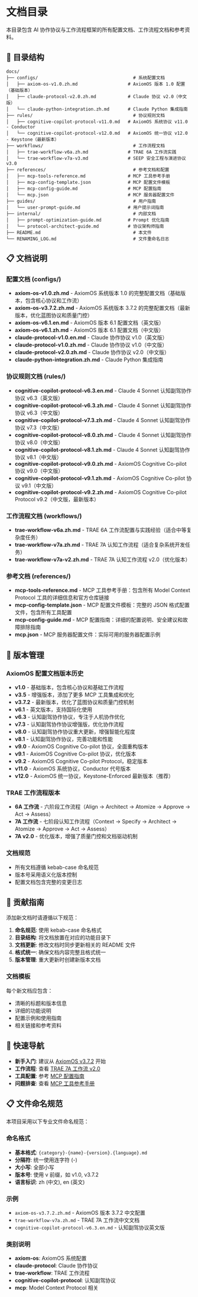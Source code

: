 # 文档目录

本目录包含 AI 协作协议与工作流程框架的所有配置文档、工作流程文档和参考资料。

## 📁 目录结构

```
docs/
├── configs/                                    # 系统配置文档
│   ├── axiom-os-v1.0.zh.md                   # AxiomOS 版本 1.0 配置（基础版本）
│   ├── claude-protocol-v2.0.zh.md            # Claude 协议 v2.0（中文版）
│   └── claude-python-integration.zh.md       # Claude Python 集成指南
├── rules/                                      # 协议规则文档
│   ├── cognitive-copilot-protocol-v11.0.md   # AxiomOS 系统协议 v11.0 - Conductor
│   └── cognitive-copilot-protocol-v12.0.md   # AxiomOS 统一协议 v12.0 - Keystone（最新版本）
├── workflows/                                  # 工作流程文档
│   ├── trae-workflow-v6a.zh.md               # TRAE 6A 工作流实践
│   └── trae-workflow-v7a-v3.md               # SEEP 安全工程与演进协议 v3.0
├── references/                                 # 参考文档和配置
│   ├── mcp-tools-reference.md                # MCP 工具参考手册
│   ├── mcp-config-template.json              # MCP 配置文件模板
│   ├── mcp-config-guide.md                   # MCP 配置指南
│   └── mcp.json                              # MCP 服务器配置文件
├── guides/                                     # 用户指南
│   └── user-prompt-guide.md                  # 用户提示词指南
├── internal/                                   # 内部文档
│   ├── prompt-optimization-guide.md          # Prompt 优化指南
│   └── protocol-architect-guide.md           # 协议架构师指南
├── README.md                                   # 本文件
└── RENAMING_LOG.md                             # 文件重命名日志
```

## 📋 文档说明

### 配置文档 (configs/)
- **axiom-os-v1.0.zh.md** - AxiomOS 系统版本 1.0 的完整配置文档（基础版本，包含核心协议和工作流）
- **axiom-os-v3.7.2.zh.md** - AxiomOS 系统版本 3.7.2 的完整配置文档（最新版本，优化蓝图协议和质量门控）
- **axiom-os-v6.1.en.md** - AxiomOS 版本 6.1 配置文档（英文版）
- **axiom-os-v6.1.zh.md** - AxiomOS 版本 6.1 配置文档（中文版）
- **claude-protocol-v1.0.en.md** - Claude 协作协议 v1.0（英文版）
- **claude-protocol-v1.0.zh.md** - Claude 协作协议 v1.0（中文版）
- **claude-protocol-v2.0.zh.md** - Claude 协作协议 v2.0（中文版）
- **claude-python-integration.zh.md** - Claude Python 集成指南

### 协议规则文档 (rules/)
- **cognitive-copilot-protocol-v6.3.en.md** - Claude 4 Sonnet 认知副驾协作协议 v6.3（英文版）
- **cognitive-copilot-protocol-v6.3.zh.md** - Claude 4 Sonnet 认知副驾协作协议 v6.3（中文版）
- **cognitive-copilot-protocol-v7.3.zh.md** - Claude 4 Sonnet 认知副驾协作协议 v7.3（中文版）
- **cognitive-copilot-protocol-v8.0.zh.md** - Claude 4 Sonnet 认知副驾协作协议 v8.0（中文版）
- **cognitive-copilot-protocol-v8.1.zh.md** - Claude 4 Sonnet 认知副驾协作协议 v8.1（中文版）
- **cognitive-copilot-protocol-v9.0.zh.md** - AxiomOS Cognitive Co-pilot 协议 v9.0（中文版）
- **cognitive-copilot-protocol-v9.1.zh.md** - AxiomOS Cognitive Co-pilot 协议 v9.1（中文版）
- **cognitive-copilot-protocol-v9.2.zh.md** - AxiomOS Cognitive Co-pilot Protocol v9.2（中文版，最新版本）

### 工作流程文档 (workflows/)
- **trae-workflow-v6a.zh.md** - TRAE 6A 工作流配置与实践经验（适合中等复杂度任务）
- **trae-workflow-v7a.zh.md** - TRAE 7A 认知工作流程（适合复杂系统开发任务）
- **trae-workflow-v7a-v2.zh.md** - TRAE 7A 认知工作流程 v2.0（优化版本）

### 参考文档 (references/)
- **mcp-tools-reference.md** - MCP 工具参考手册：包含所有 Model Context Protocol 工具的详细信息和官方仓库链接
- **mcp-config-template.json** - MCP 配置文件模板：完整的 JSON 格式配置文件，包含所有工具配置
- **mcp-config-guide.md** - MCP 配置指南：详细的配置说明、安全建议和故障排除指南
- **mcp.json** - MCP 服务器配置文件：实际可用的服务器配置示例

## 🔄 版本管理

### AxiomOS 配置文档版本历史
- **v1.0** - 基础版本，包含核心协议和基础工作流程
- **v3.5** - 增强版本，添加了更多 MCP 工具集成和优化
- **v3.7.2** - 最新版本，优化了蓝图协议和质量门控机制
- **v6.1** - 英文版本，支持国际化使用
- **v6.3** - 认知副驾协作协议，专注于人机协作优化
- **v7.3** - 认知副驾协作协议增强版，优化协作流程
- **v8.0** - 认知副驾协作协议重大更新，增强智能化程度
- **v8.1** - 认知副驾协作协议，完善功能和性能
- **v9.0** - AxiomOS Cognitive Co-pilot 协议，全面重构版本
- **v9.1** - AxiomOS Cognitive Co-pilot 协议，优化版本
- **v9.2** - AxiomOS Cognitive Co-pilot Protocol，稳定版本
- **v11.0** - AxiomOS 系统协议，Conductor 代号版本
- **v12.0** - AxiomOS 统一协议，Keystone-Enforced 最新版本（推荐）

### TRAE 工作流程版本
- **6A 工作流** - 六阶段工作流程（Align → Architect → Atomize → Approve → Act → Assess）
- **7A 工作流** - 七阶段认知工作流程（Context → Specify → Architect → Atomize → Approve → Act → Assess）
- **7A v2.0** - 优化版本，增强了质量门控和文档驱动机制

### 文档规范
- 所有文档遵循 kebab-case 命名规范
- 版本号采用语义化版本控制
- 配置文档包含完整的变更日志

## 📝 贡献指南

添加新文档时请遵循以下规范：

1. **命名规范**: 使用 kebab-case 命名格式
2. **目录结构**: 将文档放置在对应的功能目录下
3. **文档更新**: 修改文档时同步更新相关的 README 文件
4. **格式统一**: 确保文档内容完整且格式统一
5. **版本管理**: 重大更新时创建新版本文档

### 文档模板

每个新文档应包含：
- 清晰的标题和版本信息
- 详细的功能说明
- 配置示例和使用指南
- 相关链接和参考资料

## 🔗 快速导航

- **新手入门**: 建议从 [AxiomOS v3.7.2](configs/axiom-os-v3.7.2.zh.md) 开始
- **工作流程**: 查看 [TRAE 7A 工作流 v2.0](workflows/trae-workflow-v7a-v2.zh.md)
- **工具配置**: 参考 [MCP 配置指南](references/mcp-config-guide.md)
- **问题排查**: 查看 [MCP 工具参考手册](references/mcp-tools-reference.md)

## 📋 文件命名规范

本项目采用以下专业文件命名规范：

### 命名格式
- **基本格式**: `{category}-{name}-{version}.{language}.md`
- **分隔符**: 统一使用连字符 (-)
- **大小写**: 全部小写
- **版本号**: 使用 v 前缀，如 v1.0, v3.7.2
- **语言标识**: zh (中文), en (英文)

### 示例
- `axiom-os-v3.7.2.zh.md` - AxiomOS 版本 3.7.2 中文配置
- `trae-workflow-v7a.zh.md` - TRAE 7A 工作流中文文档
- `cognitive-copilot-protocol-v6.3.en.md` - 认知副驾协议英文版

### 类别说明
- **axiom-os**: AxiomOS 系统配置
- **claude-protocol**: Claude 协作协议
- **trae-workflow**: TRAE 工作流程
- **cognitive-copilot-protocol**: 认知副驾协议
- **mcp**: Model Context Protocol 相关
